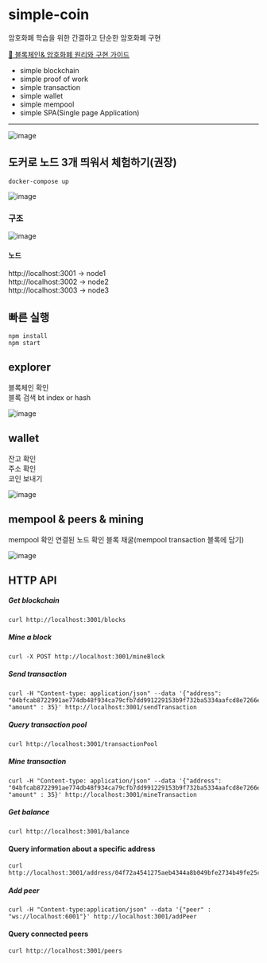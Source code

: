 # simple-coin

암호화폐 학습을 위한 간결하고 단순한 암호화폐 구현

[🔗 블록체인& 암호화폐 원리와 구현 가이드](https://jaychae.github.io/simple-coin/)

- simple blockchain
- simple proof of work
- simple transaction
- simple wallet
- simple mempool
- simple SPA(Single page Application)

---

  <img width="" height="" alt="image" src="https://github.com/user-attachments/assets/5f6acc1b-d28d-4f8c-a1b4-c4a09c27bc09" />

## 도커로 노드 3개 띄워서 체험하기(권장)

```
docker-compose up
```

<img width="" height="" alt="image" src="https://github.com/user-attachments/assets/ed55b633-2b26-4149-8b14-b7a69d517e99" />

### 구조

<img width="" height="" alt="image" src="https://github.com/user-attachments/assets/edecd65b-7af9-4573-b503-4b56939a2293" />

#### 노드

http://localhost:3001 -> node1  
http://localhost:3002 -> node2  
http://localhost:3003 -> node3

## 빠른 실행

```
npm install
npm start
```

## explorer

블록체인 확인  
블록 검색 bt index or hash

<img width="" height="" alt="image" src="https://github.com/user-attachments/assets/b86f67f2-cf20-4cc9-a72c-4875542a84a6" />

## wallet

잔고 확인  
주소 확인  
코인 보내기  

<img width="" height="" alt="image" src="https://github.com/user-attachments/assets/5a299a08-b5b8-41b5-af90-b62fee206bf3" />

## mempool & peers & mining

mempool 확인
연결된 노드 확인
블록 채굴(mempool transaction 블록에 담기)

<img width="" height="" alt="image" src="https://github.com/user-attachments/assets/622fe360-a7a3-49b6-b20b-ddf78103eda3" />


## HTTP API

##### Get blockchain

```
curl http://localhost:3001/blocks
```

##### Mine a block

```
curl -X POST http://localhost:3001/mineBlock
```

##### Send transaction

```
curl -H "Content-type: application/json" --data '{"address": "04bfcab8722991ae774db48f934ca79cfb7dd991229153b9f732ba5334aafcd8e7266e47076996b55a14bf9913ee3145ce0cfc1372ada8ada74bd287450313534b", "amount" : 35}' http://localhost:3001/sendTransaction
```

##### Query transaction pool

```
curl http://localhost:3001/transactionPool
```

##### Mine transaction

```
curl -H "Content-type: application/json" --data '{"address": "04bfcab8722991ae774db48f934ca79cfb7dd991229153b9f732ba5334aafcd8e7266e47076996b55a14bf9913ee3145ce0cfc1372ada8ada74bd287450313534b", "amount" : 35}' http://localhost:3001/mineTransaction
```

##### Get balance

```
curl http://localhost:3001/balance
```

#### Query information about a specific address

```
curl http://localhost:3001/address/04f72a4541275aeb4344a8b049bfe2734b49fe25c08d56918f033507b96a61f9e3c330c4fcd46d0854a712dc878b9c280abe90c788c47497e06df78b25bf60ae64
```

##### Add peer

```
curl -H "Content-type:application/json" --data '{"peer" : "ws://localhost:6001"}' http://localhost:3001/addPeer
```

#### Query connected peers

```
curl http://localhost:3001/peers
```
